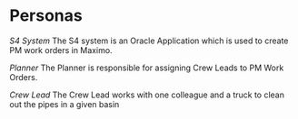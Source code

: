 
# Personas

_S4 System_
The S4 system is an Oracle Application which is used to create PM work orders in Maximo.

_Planner_
The Planner is responsible for assigning Crew Leads to PM Work Orders.

_Crew Lead_
The Crew Lead works with one colleague and a truck to clean out the pipes in a given basin
